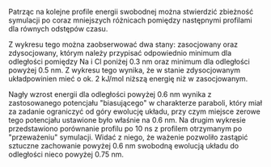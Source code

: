 Patrząc na kolejne profile energii swobodnej można stwierdzić zbieżność symulacji po coraz mniejszych różnicach pomiędzy następnymi profilami dla równych odstępów czasu.

Z wykresu tego można zaobserwować dwa stany: zasocjowany oraz zdysocjowany, którym należy przypisać odpowiednio minimum dla odległości pomiędzy Na i Cl poniżej 0.3 nm oraz minimum dla odległości powyżej 0.5 nm. Z wykresu tego wynika, że w stanie zdysocjowanym układpowinien mieć o ok. 2 kJ/mol niższą energię niż w zasocjowanym.

Nagły wzrost energii dla odległości powyżej 0.6 nm wynika z zastosowanego potencjału "biasującego" w charakterze paraboli, który miał za zadanie ograniczyć od góry ewolucję układu, przy czym miejsce zerowe tego potencjału ustawione było właśnie na 0.6 nm. Na drugim wykresie przedstawiono porównanie profilu po 10 ns z profilem otrzymanym po "przeważeniu" symulacji. Widać z niego, że ważenie pozwoliło zastąpić sztuczne zachowanie powyżej 0.6 nm swobodną ewolucją układu do odległości nieco powyżej 0.75 nm.
